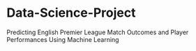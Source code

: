 # Data-Science-Project
Predicting English Premier League Match Outcomes and Player Performances Using Machine Learning
